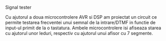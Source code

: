 Signal tester  

Cu ajutorul a doua microcontrolere AVR si DSP am proiectat un circuit ce permite testarea frecventei unui semnal de la intrare/DTMF in functie de input-ul primit de la o tastatura. Ambele microcontrolere isi afiseaza starea cu ajutorul unor leduri, respectiv cu ajutorul unui afisor cu 7 segmente.
